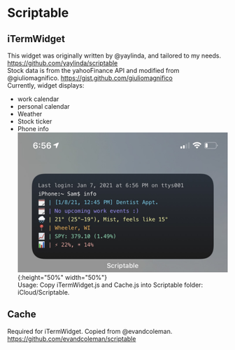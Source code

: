 # Scriptable
## iTermWidget
This widget was originally written by @yaylinda, and tailored to my needs. https://github.com/yaylinda/scriptable</br> Stock data is from the yahooFinance API and modified from @giuliomagnifico. https://gist.github.com/giuliomagnifico </br>Currently, widget displays:
* work calendar 
* personal calendar 
* Weather 
* Stock ticker 
* Phone info
![alt text](https://github.com/SamHossain/Scriptable/blob/main/iTerm.jpg?raw=true){:height="50%" width="50%"} </br>
Usage: Copy iTermWidget.js and Cache.js into Scriptable folder: iCloud/Scriptable.
## Cache
Required for iTermWidget. Copied from @evandcoleman. https://github.com/evandcoleman/scriptable

